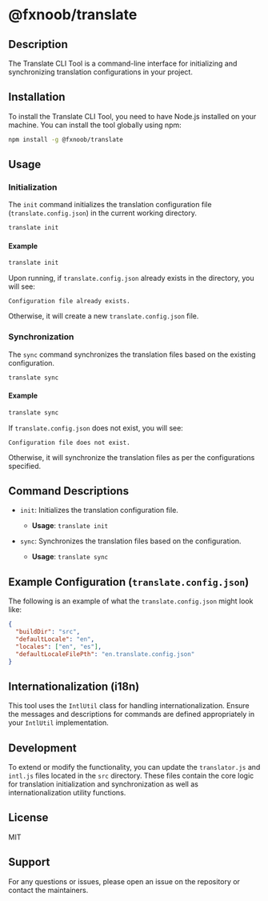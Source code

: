 #  @fxnoob/translate

## Description
The Translate CLI Tool is a command-line interface for initializing and synchronizing translation configurations in your project. 

## Installation
To install the Translate CLI Tool, you need to have Node.js installed on your machine. You can install the tool globally using npm:

```bash
npm install -g @fxnoob/translate
```

## Usage

### Initialization
The `init` command initializes the translation configuration file (`translate.config.json`) in the current working directory.

```bash
translate init
```

#### Example
```bash
translate init
```

Upon running, if `translate.config.json` already exists in the directory, you will see:
```
Configuration file already exists.
```

Otherwise, it will create a new `translate.config.json` file.

### Synchronization
The `sync` command synchronizes the translation files based on the existing configuration.

```bash
translate sync
```

#### Example
```bash
translate sync
```

If `translate.config.json` does not exist, you will see:
```
Configuration file does not exist.
```

Otherwise, it will synchronize the translation files as per the configurations specified.

## Command Descriptions

- `init`: Initializes the translation configuration file.
  - **Usage**: `translate init`

- `sync`: Synchronizes the translation files based on the configuration.
  - **Usage**: `translate sync`

## Example Configuration (`translate.config.json`)
The following is an example of what the `translate.config.json` might look like:

```json
{
  "buildDir": "src",
  "defaultLocale": "en",
  "locales": ["en", "es"],
  "defaultLocaleFilePth": "en.translate.config.json"
}
```

## Internationalization (i18n)
This tool uses the `IntlUtil` class for handling internationalization. Ensure the messages and descriptions for commands are defined appropriately in your `IntlUtil` implementation.

## Development
To extend or modify the functionality, you can update the `translator.js` and `intl.js` files located in the `src` directory. These files contain the core logic for translation initialization and synchronization as well as internationalization utility functions.

## License
MIT

## Support
For any questions or issues, please open an issue on the repository or contact the maintainers.
